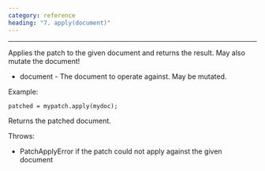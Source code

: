 ```yaml
---
category: reference
heading: "7. apply(document)"
---
```



---------------

Applies the patch to the given document and returns the result. May also mutate the document!

  * document  - The document to operate against. May be mutated.

Example:

    patched = mypatch.apply(mydoc);


Returns the patched document.

Throws:

   * PatchApplyError if the patch could not apply against the given document

